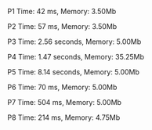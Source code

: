 
P1
Time: 42 ms, Memory: 3.50Mb

P2
Time: 57 ms, Memory: 3.50Mb

P3
Time: 2.56 seconds, Memory: 5.00Mb

P4
Time: 1.47 seconds, Memory: 35.25Mb

P5
Time: 8.14 seconds, Memory: 5.00Mb

P6
Time: 70 ms, Memory: 5.00Mb

P7
Time: 504 ms, Memory: 5.00Mb

P8
Time: 214 ms, Memory: 4.75Mb